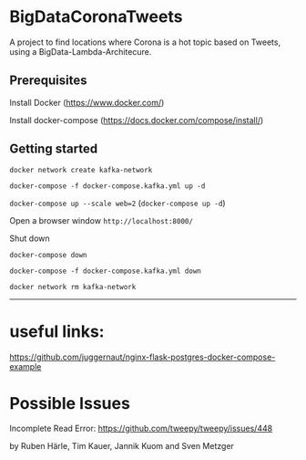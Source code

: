# BigDataCoronaTweets

A project to find locations where Corona is a hot topic based on Tweets, using a BigData-Lambda-Architecure.

## Prerequisites 

Install Docker (https://www.docker.com/)

Install docker-compose (https://docs.docker.com/compose/install/)

## Getting started 

 `docker network create kafka-network`
  
  
  `docker-compose -f docker-compose.kafka.yml up -d`
  
  `docker-compose up --scale web=2`
  (`docker-compose up -d`)
  
Open a browser window
`http://localhost:8000/`

Shut down

 `docker-compose down`
 
 `docker-compose -f docker-compose.kafka.yml down`

 `docker network rm kafka-network`


  
  
---------------------------------------------
# useful links:

https://github.com/juggernaut/nginx-flask-postgres-docker-compose-example

# Possible Issues

Incomplete Read Error: https://github.com/tweepy/tweepy/issues/448

by Ruben Härle, Tim Kauer, Jannik Kuom and Sven Metzger
